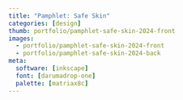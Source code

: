 ```yaml
---
title: "Pamphlet: Safe Skin"
categories: [design]
thumb: portfolio/pamphlet-safe-skin-2024-front
images:
  - portfolio/pamphlet-safe-skin-2024-front
  - portfolio/pamphlet-safe-skin-2024-back
meta:
  software: [inkscape]
  font: [darumadrop-one]
  palette: [matriax8c]
---
```

